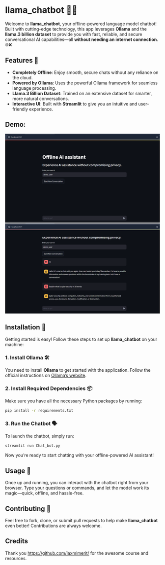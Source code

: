 
# llama_chatbot 🚀🤖

Welcome to **llama_chatbot**, your offline-powered language model chatbot! Built with cutting-edge technology, this app leverages **Ollama** and the **llama.3 billion dataset** to provide you with fast, reliable, and secure conversational AI capabilities—all **without needing an internet connection**. 🌐❌

## Features 🌟
- **Completely Offline**: Enjoy smooth, secure chats without any reliance on the cloud.
- **Powered by Ollama**: Uses the powerful Ollama framework for seamless language processing.
- **Llama.3 Billion Dataset**: Trained on an extensive dataset for smarter, more natural conversations.
- **Interactive UI**: Built with **Streamlit** to give you an intuitive and user-friendly experience.

## Demo:

![Sample 1](image.png)
![Sample 2](image-1.png)

## Installation 🔧
Getting started is easy! Follow these steps to set up **llama_chatbot** on your machine:

### 1. Install Ollama 🛠️
You need to install **Ollama** to get started with the application. Follow the official instructions on [Ollama’s website](https://ollama.com).

### 2. Install Required Dependencies 📦
Make sure you have all the necessary Python packages by running:

```bash
pip install -r requirements.txt
```

### 3. Run the Chatbot 🗣️
To launch the chatbot, simply run:

```bash
streamlit run Chat_bot.py
```

Now you’re ready to start chatting with your offline-powered AI assistant!

## Usage 💬
Once up and running, you can interact with the chatbot right from your browser. Type your questions or commands, and let the model work its magic—quick, offline, and hassle-free.

## Contributing 🤝
Feel free to fork, clone, or submit pull requests to help make **llama_chatbot** even better! Contributions are always welcome.

## Credits

Thank you https://github.com/laxmimerit/ for the awesome course and resources.